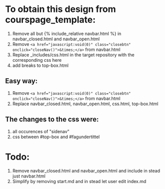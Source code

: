 # To obtain this design from courspage_template:
1. Remove all but {% include_relative navbar.html %} in navbar_closed.html and navbar_open.html
2. Remove `<a href="javascript:void(0)" class="closebtn" onclick="closeNav()">&times;</a>` from navbar.html
3. Replace _includes/css.html in the target repository with the corresponding css here
4. add breaks to top-box.html

## Easy way: 
1. Remove `<a href="javascript:void(0)" class="closebtn" onclick="closeNav()">&times;</a>` from navbar.html
2. Replace navbar_closed.html, navbar_open.html, css.html, top-box.html

## The changes to the css were:
1. all occurences of "sidenav"
2. css between #top-box and #fagundertittel 

# Todo:
1. Remove  navbar_closed.html and navbar_open.html and include in stead just navbar.html
2. Simplify by removing start.md and in stead let user edit index.md
   
